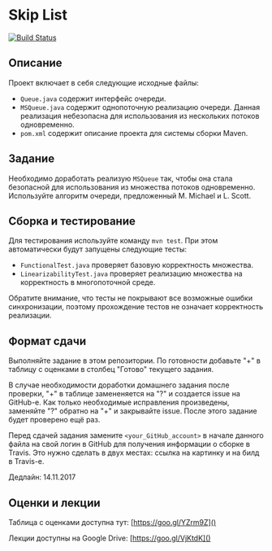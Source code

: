 # Skip List

[![Build Status](https://travis-ci.com/ITMO-MPP-2017/msqueue-<your_GitHub_account>.svg?token=B2yLGFz6qwxKVjbLm9Ak&branch=master)](https://travis-ci.com/ITMO-MPP-2017/msqueue-<your_GitHub_account>)

## Описание
Проект включает в себя следующие исходные файлы:

* `Queue.java` содержит интерфейс очереди.
* `MSQueue.java` содержит однопоточную реализацию очереди. Данная реализация небезопасна для использования из нескольких потоков одновременно.
* `pom.xml` содержит описание проекта для системы сборки Maven.

## Задание
Необходимо доработать реализую `MSQueue` так, чтобы она стала безопасной для использования из множества потоков одновременно. Используйте алгоритм очереди, предложенный M. Michael и L. Scott.

## Сборка и тестирование
Для тестирования используйте команду `mvn test`. При этом автоматически будут запущены следующие тесты:

* `FunctionalTest.java` проверяет базовую корректность множества.
* `LinearizabilityTest.java` проверяет реализацию множества на корректность в многопоточной среде.

Обратите внимание, что тесты не покрывают все возможные ошибки синхронизации, поэтому прохождение тестов не означает корректность реализации.

## Формат сдачи

Выполняйте задание в этом репозитории. По готовности добавьте "+" в таблицу с оценками в столбец "Готово" текущего задания. 

В случае необходимости доработки домашнего задания после проверки, "+" в таблице замененяется на "?" и создается issue на GitHub-е. Как только необходимые исправления произведены, заменяйте "?" обратно на "+" и закрывайте issue. После этого задание будет проверено ещё раз.

Перед сдачей задания замените `<your_GitHub_account>` в начале данного файла на свой логин в GitHub для получения информации о сборке в Travis. Это нужно сделать в двух местах: ссылка на картинку и на билд в Travis-е.

Дедлайн: 14.11.2017

## Оценки и лекции
Таблица с оценками доступна тут: [https://goo.gl/YZrm9Z]()

Лекции доступны на Google Drive: [https://goo.gl/VjKtdK]()
